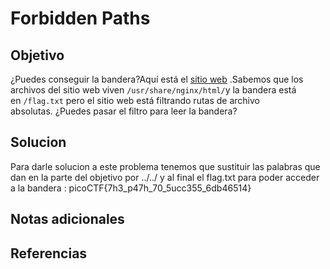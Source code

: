# Forbidden Paths

## Objetivo
¿Puedes conseguir la bandera?Aquí está el [sitio web](http://saturn.picoctf.net:49700/) .Sabemos que los archivos del sitio web viven `/usr/share/nginx/html/`y la bandera está en `/flag.txt` pero el sitio web está filtrando rutas de archivo absolutas. ¿Puedes pasar el filtro para leer la bandera?

## Solucion
Para darle solucion a este problema tenemos que sustituir las palabras que dan en la parte del objetivo por ../../ y al final el flag.txt para poder acceder a la bandera :
picoCTF{7h3_p47h_70_5ucc355_6db46514}
## Notas adicionales

## Referencias